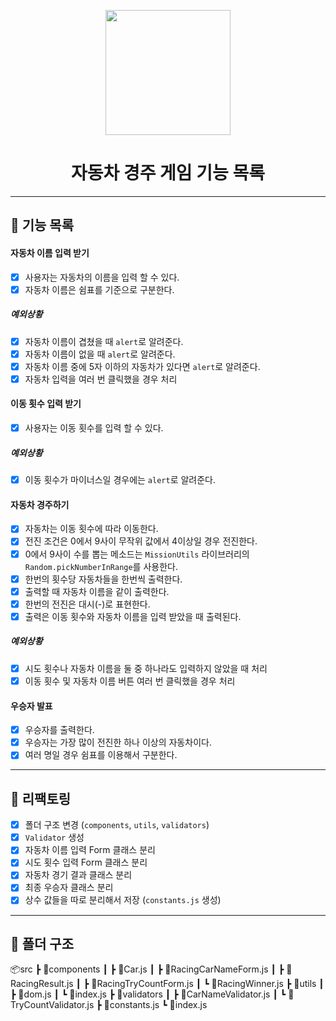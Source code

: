 <p align="middle" >
  <img width="200px;" src="https://github.com/woowacourse/javascript-racingcar-precourse/blob/main/images/racingcar_icon.png?raw=true"/>
</p>
<h1 align="middle">자동차 경주 게임 기능 목록</h1>

---

## 📌 기능 목록

#### **자동차 이름 입력 받기**

- [x] 사용자는 자동차의 이름을 입력 할 수 있다.
- [x] 자동차 이름은 쉼표를 기준으로 구분한다.

##### 예외상황

- [x] 자동차 이름이 겹쳤을 때 `alert`로 알려준다.
- [x] 자동차 이름이 없을 때 `alert`로 알려준다.
- [x] 자동차 이름 중에 5자 이하의 자동차가 있다면 `alert`로 알려준다.
- [x] 자동차 입력을 여러 번 클릭했을 경우 처리

#### **이동 횟수 입력 받기**

- [x] 사용자는 이동 횟수를 입력 할 수 있다.

##### 예외상황

- [x] 이동 횟수가 마이너스일 경우에는 `alert`로 알려준다.

#### **자동차 경주하기**

- [x] 자동차는 이동 횟수에 따라 이동한다.
- [x] 전진 조건은 0에서 9사이 무작위 값에서 4이상일 경우 전진한다.
- [x] 0에서 9사이 수를 뽑는 메소드는 `MissionUtils` 라이브러리의 `Random.pickNumberInRange`를 사용한다.
- [x] 한번의 횟수당 자동차들을 한번씩 출력한다.
- [x] 출력할 때 자동차 이름을 같이 출력한다.
- [x] 한번의 전진은 대시(-)로 표현한다.
- [x] 출력은 이동 횟수와 자동차 이름을 입력 받았을 때 출력된다.

##### 예외상황

- [x] 시도 횟수나 자동차 이름을 둘 중 하나라도 입력하지 않았을 때 처리
- [x] 이동 횟수 및 자동차 이름 버튼 여러 번 클릭했을 경우 처리

#### **우승자 발표**

- [x] 우승자를 출력한다.
- [x] 우승자는 가장 많이 전진한 하나 이상의 자동차이다.
- [x] 여러 명일 경우 쉼표를 이용해서 구분한다.

---

## 📌 리팩토링

- [x] 폴더 구조 변경 (`components`, `utils`, `validators`)
- [x] `Validator` 생성
- [x] 자동차 이름 입력 Form 클래스 분리
- [x] 시도 횟수 입력 Form 클래스 분리
- [x] 자동차 경기 결과 클래스 분리
- [x] 최종 우승자 클래스 분리
- [x] 상수 값들을 따로 분리해서 저장 (`constants.js` 생성)

---

## 📌 폴더 구조

📦src
┣ 📂components
┃ ┣ 📜Car.js
┃ ┣ 📜RacingCarNameForm.js
┃ ┣ 📜RacingResult.js
┃ ┣ 📜RacingTryCountForm.js
┃ ┗ 📜RacingWinner.js
┣ 📂utils
┃ ┣ 📜dom.js
┃ ┗ 📜index.js
┣ 📂validators
┃ ┣ 📜CarNameValidator.js
┃ ┗ 📜TryCountValidator.js
┣ 📜constants.js
┗ 📜index.js
